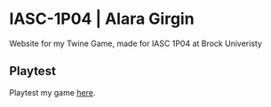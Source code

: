 # IASC-1P04 | Alara Girgin

Website for my Twine Game, made for IASC 1P04 at Brock Univeristy

## Playtest

Playtest my game [here]().
